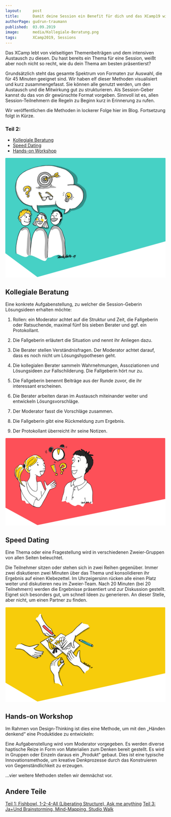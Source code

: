 ```yaml
---
layout:     post
title:      Damit deine Session ein Benefit für dich und das XCamp19 wird (Teil 2)
authorPage: gudrun-traumann
published:  03.09.2019
image:      media/Kollegiale-Beratung.png
tags:       XCamp2019, Sessions
---
```


Das XCamp lebt von vielseitigen Themenbeiträgen und dem intensiven Austausch zu diesen. Du hast bereits ein Thema für
eine Session, weißt aber noch nicht so recht, wie du dein Thema am besten präsentierst?

Grundsätzlich steht das gesamte Spektrum von Formaten zur Auswahl, die für 45 Minuten geeignet sind. Wir haben elf
dieser Methoden visualisiert und kurz zusammengefasst. Sie können alle genutzt werden, um den Austausch und die
Mitwirkung gut zu strukturieren. Als Session-Geber kannst du das von dir gewünschte Format vorgeben. Sinnvoll ist es,
allen Session-Teilnehmern die Regeln zu Beginn kurz in Erinnerung zu rufen.

Wir veröffentlichen die Methoden in lockerer Folge hier im Blog. Fortsetzung folgt in Kürze.

<!--more-->

### Teil 2:

- [Kollegiale Beratung](#kollegiale-beratung)
- [Speed Dating](#speed-dating)
- [Hands-on Workshop](hands-on-workshop)


<a name="kollegiale-beratung"></a>
![Kollegiale Beratung](/media/Kollegiale-Beratung.png)

## Kollegiale Beratung
Eine konkrete Aufgabenstellung, zu welcher die Session-Geberin Lösungsideen erhalten möchte:

1. Rollen: ein Moderator achtet auf die Struktur und Zeit, die Fallgeberin oder Ratsuchende, maximal fünf bis sieben Berater und ggf. ein Protokollant.

2. Die Fallgeberin erläutert die Situation und nennt ihr Anliegen dazu.

3. Die Berater stellen Verständnisfragen. Der Moderator achtet darauf, dass es noch nicht um Lösungshypothesen geht.

4. Die kollegialen Berater sammeln Wahrnehmungen, Assoziationen und Lösungsideen zur Fallschilderung. Die Fallgeberin hört nur zu.

5. Die Fallgeberin benennt Beiträge aus der Runde zuvor, die ihr interessant erscheinen.

6. Die Berater arbeiten daran im Austausch miteinander weiter und entwickeln Lösungsvorschläge.

7. Der Moderator fasst die Vorschläge zusammen.

8. Die Fallgeberin gibt eine Rückmeldung zum Ergebnis.

9. Der Protokollant überreicht ihr seine Notizen.

<a name="speed-dating"></a>
![Speed Dating](/media/Speed-Dating.png)

## Speed Dating
Eine Thema oder eine Fragestellung wird in verschiedenen Zweier-Gruppen von allen Seiten beleuchtet.

Die Teilnehmer sitzen oder stehen sich in zwei Reihen gegenüber.
Immer zwei diskutieren zwei Minuten über das Thema und konsolidieren ihr Ergebnis auf einen Klebezettel.
Im Uhrzeigersinn rücken alle einen Platz weiter und diskutieren neu im Zweier-Team.
Nach 20 Minuten (bei 20 Teilnehmern) werden die Ergebnisse präsentiert und zur Diskussion gestellt.
Eignet sich besonders gut, um schnell Ideen zu generieren. An dieser Stelle, aber nicht, um einen Partner zu finden.

<a name="hands-on-workshop"></a>
![Hands-on Workshop](/media/Hands-on-Workshop.png)

## Hands-on Workshop
Im Rahmen von Design-Thinking ist dies eine Methode, um mit den „Händen denkend“ eine Produktidee zu entwickeln:

Eine Aufgabenstellung wird vom Moderator vorgegeben.
Es werden diverse haptische Reize in Form von Materialien zum Denken bereit gestellt.
Es wird in Gruppen oder Einzeln daraus ein „Produkt“ gebaut.
Dies ist eine typische Innovationsmethode, um kreative Denkprozesse durch das Konstruieren von Gegenständlichkeit zu erzeugen.

…vier weitere Methoden stellen wir demnächst vor.

## Andere Teile

[Teil 1: Fishbowl, 1-2-4-All (Liberating Structure), Ask me anything](blog/2019-09-09-damit-deine-session-ein-benefit-fuer-dich-und-das-xcamp19-wird-2)
[Teil 3: Ja+Und Brainstorming, Mind-Mapping, Studio Walk](blog/2019-09-09-damit-deine-session-ein-benefit-fuer-dich-und-das-xcamp19-wird-3)
